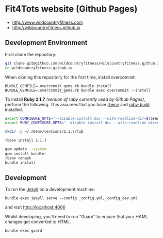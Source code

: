 # Fit4Tots website (Github Pages)

* http://www.wildcountryfitness.com
* http://wildcountryfitness.github.io

## Development Environment

First clone the repository:

```sh
git clone git@github.com:wildcountryfitness/wildcountryfitness.github.io.git
cd wildcountryfitness.github.io
```

When cloning this repository for the first time, install overcommit:

    BUNDLE_GEMFILE=.overcommit_gems.rb bundle install
    BUNDLE_GEMFILE=.overcommit_gems.rb bundle exec overcommit --install

To install **Ruby 2.1.7** _(version of ruby currently used by Github Pages)_, perform the following. This assumes that you have [rbenv](https://github.com/sstephenson/rbenv#readme) and [ruby-build](https://github.com/sstephenson/ruby-build#readme) installed.

```sh
export CONFIGURE_OPTS="--disable-install-doc --with-readline-dir=$(brew --prefix readline) --with-openssl-dir=$(brew --prefix openssl)"
export RUBY_CONFIGURE_OPTS="--disable-install-doc --with-readline-dir=$(brew --prefix readline) --with-openssl-dir=$(brew --prefix openssl)"

mkdir -p ~/.rbenv/versions/2.1.7/lib

rbenv install 2.1.7

gem update --system
gem install bundler
rbenv rehash
bundle install
```

## Development

To run the [Jekyll](http://jekyllrb.com) on a development machine:

    bundle exec jekyll serve --config _config.yml,_config_dev.yml

and visit [http://localhost:4000](http://localhost:4000)

Whilst developing, you'll need to run "Guard" to ensure that your HAML changes get converted to HTML.

    bundle exec guard
